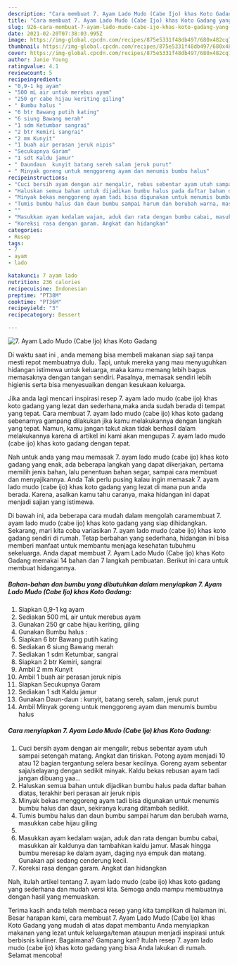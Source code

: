 ```yaml
---
description: "Cara membuat 7. Ayam Lado Mudo (Cabe Ijo) khas Koto Gadang yang enak dan Mudah Dibuat"
title: "Cara membuat 7. Ayam Lado Mudo (Cabe Ijo) khas Koto Gadang yang enak dan Mudah Dibuat"
slug: 926-cara-membuat-7-ayam-lado-mudo-cabe-ijo-khas-koto-gadang-yang-enak-dan-mudah-dibuat
date: 2021-02-20T07:38:03.995Z
image: https://img-global.cpcdn.com/recipes/875e5331f48db497/680x482cq70/7-ayam-lado-mudo-cabe-ijo-khas-koto-gadang-foto-resep-utama.jpg
thumbnail: https://img-global.cpcdn.com/recipes/875e5331f48db497/680x482cq70/7-ayam-lado-mudo-cabe-ijo-khas-koto-gadang-foto-resep-utama.jpg
cover: https://img-global.cpcdn.com/recipes/875e5331f48db497/680x482cq70/7-ayam-lado-mudo-cabe-ijo-khas-koto-gadang-foto-resep-utama.jpg
author: Janie Young
ratingvalue: 4.1
reviewcount: 5
recipeingredient:
- "0,9-1 kg ayam"
- "500 mL air untuk merebus ayam"
- "250 gr cabe hijau keriting giling"
- " Bumbu halus "
- "6 btr Bawang putih kating"
- "6 siung Bawang merah"
- "1 sdm Ketumbar sangrai"
- "2 btr Kemiri sangrai"
- "2 mm Kunyit"
- "1 buah air perasan jeruk nipis"
- "Secukupnya Garam"
- "1 sdt Kaldu jamur"
- " Daundaun  kunyit batang sereh salam jeruk purut"
- " Minyak goreng untuk menggoreng ayam dan menumis bumbu halus"
recipeinstructions:
- "Cuci bersih ayam dengan air mengalir, rebus sebentar ayam utuh sampai setengah matang. Angkat dan tiriskan. Potong ayam menjadi 10 atau 12 bagian tergantung selera besar kecilnya. Goreng ayam sebentar saja/selayang dengan sedikit minyak. Kaldu bekas rebusan ayam tadi jangan dibuang yaa..."
- "Haluskan semua bahan untuk dijadikan bumbu halus pada daftar bahan diatas, terakhir beri perasan air jeruk nipis"
- "Minyak bekas menggoreng ayam tadi bisa digunakan untuk menumis bumbu halus dan daun, sekiranya kurang ditambah sedikit."
- "Tumis bumbu halus dan daun bumbu sampai harum dan berubah warna, masukkan cabe hijau giling"
- ""
- "Masukkan ayam kedalam wajan, aduk dan rata dengan bumbu cabai, masukkan air kaldunya dan tambahkan kaldu jamur. Masak hingga bumbu meresap ke dalam ayam, daging nya empuk dan matang. Gunakan api sedang cenderung kecil."
- "Koreksi rasa dengan garam. Angkat dan hidangkan"
categories:
- Resep
tags:
- 7
- ayam
- lado

katakunci: 7 ayam lado 
nutrition: 236 calories
recipecuisine: Indonesian
preptime: "PT38M"
cooktime: "PT36M"
recipeyield: "3"
recipecategory: Dessert

---
```



![7. Ayam Lado Mudo (Cabe Ijo) khas Koto Gadang](https://img-global.cpcdn.com/recipes/875e5331f48db497/680x482cq70/7-ayam-lado-mudo-cabe-ijo-khas-koto-gadang-foto-resep-utama.jpg)

Di waktu  saat ini , anda memang bisa membeli makanan siap saji tanpa mesti repot membuatnya dulu. Tapi, untuk mereka yang mau menyuguhkan hidangan istimewa untuk keluarga, maka kamu memang lebih bagus memasaknya dengan tangan sendiri. Pasalnya, memasak sendiri lebih higienis serta bisa menyesuaikan dengan kesukaan keluarga.

Jika anda lagi mencari inspirasi resep 7. ayam lado mudo (cabe ijo) khas koto gadang yang lezat dan sederhana,maka anda sudah berada di tempat yang tepat. Cara membuat 7. ayam lado mudo (cabe ijo) khas koto gadang  sebenarnya gampang dilakukan jika kamu melakukannya dengan langkah yang tepat. Namun, kamu jangan takut akan tidak berhasil dalam melakukannya 
karena di artikel ini kami akan mengupas 7. ayam lado mudo (cabe ijo) khas koto gadang dengan tepat.  



Nah untuk anda yang mau memasak 7. ayam lado mudo (cabe ijo) khas koto gadang yang enak, ada beberapa langkah yang dapat dikerjakan, pertama memilih jenis bahan, lalu penentuan bahan segar, sampai cara membuat dan menyajikannya. Anda Tak perlu pusing kalau ingin memasak 7. ayam lado mudo (cabe ijo) khas koto gadang yang lezat di mana pun anda berada. Karena, asalkan kamu  tahu caranya, maka hidangan ini dapat menjadi sajian yang istimewa.

Di bawah ini, ada beberapa cara mudah dalam mengolah caramembuat 7. ayam lado mudo (cabe ijo) khas koto gadang yang siap dihidangkan. Sekarang, mari kita coba variasikan 7. ayam lado mudo (cabe ijo) khas koto gadang sendiri di rumah. Tetap berbahan yang sederhana, hidangan ini bisa memberi manfaat untuk membantu menjaga kesehatan tubuhmu sekeluarga. Anda dapat membuat 7. Ayam Lado Mudo (Cabe Ijo) khas Koto Gadang memakai 14 bahan dan 7 langkah pembuatan. Berikut ini cara untuk membuat hidangannya.

<!--inarticleads1-->

##### Bahan-bahan dan bumbu yang dibutuhkan dalam menyiapkan 7. Ayam Lado Mudo (Cabe Ijo) khas Koto Gadang:

1. Siapkan 0,9-1 kg ayam
1. Sediakan 500 mL air untuk merebus ayam
1. Gunakan 250 gr cabe hijau keriting, giling
1. Gunakan  Bumbu halus :
1. Siapkan 6 btr Bawang putih kating
1. Sediakan 6 siung Bawang merah
1. Sediakan 1 sdm Ketumbar, sangrai
1. Siapkan 2 btr Kemiri, sangrai
1. Ambil 2 mm Kunyit
1. Ambil 1 buah air perasan jeruk nipis
1. Siapkan Secukupnya Garam
1. Sediakan 1 sdt Kaldu jamur
1. Gunakan  Daun-daun : kunyit, batang sereh, salam, jeruk purut
1. Ambil  Minyak goreng untuk menggoreng ayam dan menumis bumbu halus




<!--inarticleads2-->

##### Cara menyiapkan 7. Ayam Lado Mudo (Cabe Ijo) khas Koto Gadang:

1. Cuci bersih ayam dengan air mengalir, rebus sebentar ayam utuh sampai setengah matang. Angkat dan tiriskan. Potong ayam menjadi 10 atau 12 bagian tergantung selera besar kecilnya. Goreng ayam sebentar saja/selayang dengan sedikit minyak. Kaldu bekas rebusan ayam tadi jangan dibuang yaa...
1. Haluskan semua bahan untuk dijadikan bumbu halus pada daftar bahan diatas, terakhir beri perasan air jeruk nipis
1. Minyak bekas menggoreng ayam tadi bisa digunakan untuk menumis bumbu halus dan daun, sekiranya kurang ditambah sedikit.
1. Tumis bumbu halus dan daun bumbu sampai harum dan berubah warna, masukkan cabe hijau giling
1. 
1. Masukkan ayam kedalam wajan, aduk dan rata dengan bumbu cabai, masukkan air kaldunya dan tambahkan kaldu jamur. Masak hingga bumbu meresap ke dalam ayam, daging nya empuk dan matang. Gunakan api sedang cenderung kecil.
1. Koreksi rasa dengan garam. Angkat dan hidangkan




Nah, itulah artikel tentang  7. ayam lado mudo (cabe ijo) khas koto gadang  yang sederhana dan mudah versi kita. Semoga anda mampu membuatnya dengan hasil yang memuaskan. 

Terima kasih anda telah membaca resep yang kita tampilkan di halaman ini. Besar harapan kami, cara membuat  7. Ayam Lado Mudo (Cabe Ijo) khas Koto Gadang yang mudah di atas dapat membantu Anda menyiapkan makanan yang lezat untuk keluarga/teman ataupun menjadi inspirasi untuk berbisnis kuliner. Bagaimana? Gampang kan? Itulah resep 7. ayam lado mudo (cabe ijo) khas koto gadang yang bisa Anda lakukan di rumah. Selamat mencoba!

